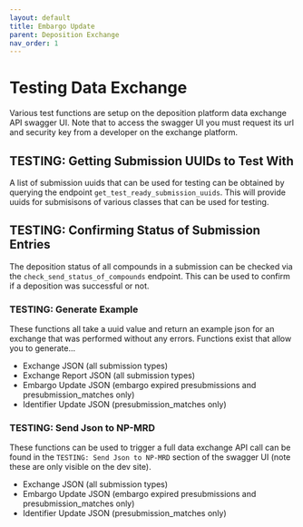 ```yaml
---
layout: default
title: Embargo Update
parent: Deposition Exchange
nav_order: 1
---
```


# Testing Data Exchange

Various test functions are setup on the deposition platform data exchange API swagger UI. Note that to access the swagger UI you must request its url and security key from a developer on the exchange platform.

## TESTING: Getting Submission UUIDs to Test With
A list of submission uuids that can be used for testing can be obtained by querying the endpoint `get_test_ready_submission_uuids`. This will provide uuids for submisisons of various classes that can be used for testing.

## TESTING: Confirming Status of Submission Entries
The deposition status of all compounds in a submission can be checked via the `check_send_status_of_compounds` endpoint. This can be used to confirm if a deposition was successful or not.

### TESTING: Generate Example
These functions all take a uuid value and return an example json for an exchange that was performed without any errors. Functions exist that allow you to generate...

- Exchange JSON (all submission types)
- Exchange Report JSON (all submission types)
- Embargo Update JSON (embargo expired presubmissions and presubmission_matches only)
- Identifier Update JSON (presubmission_matches only)

### TESTING: Send Json to NP-MRD
These functions can be used to trigger a full data exchange API call can be found in the `TESTING: Send Json to NP-MRD` section of the swagger UI (note these are only visible on the dev site).

- Exchange JSON (all submission types)
- Embargo Update JSON (embargo expired presubmissions and presubmission_matches only)
- Identifier Update JSON (presubmission_matches only)